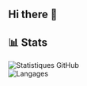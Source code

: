 ## Hi there 👋

## 📊 Stats

 ![Statistiques GitHub](https://github-readme-stats.vercel.app/api?username=BdClement&show_icons=true&hide_title=true&theme=merko)  
 ![Langages](https://github-readme-stats.vercel.app/api/top-langs/?username=BdClement&layout=compact&theme=merko)
 
<!--
**BdClement/BdClement** is a ✨ _special_ ✨ repository because its `README.md` (this file) appears on your GitHub profile.

Here are some ideas to get you started:

- 🔭 I’m currently working on ...
- 🌱 I’m currently learning ...
- 👯 I’m looking to collaborate on ...
- 🤔 I’m looking for help with ...
- 💬 Ask me about ...
- 📫 How to reach me: ...
- 😄 Pronouns: ...
- ⚡ Fun fact: ...
-->

